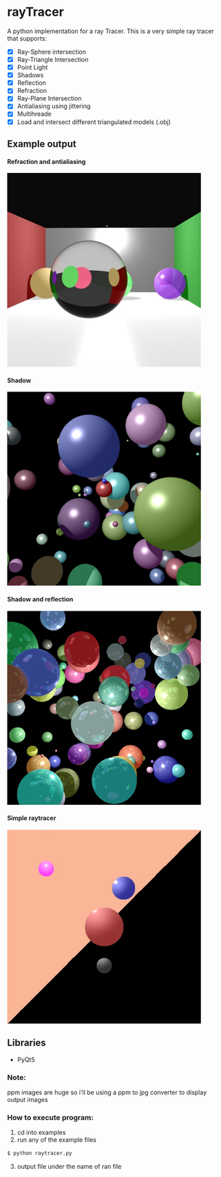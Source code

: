 # rayTracer
A python implementation for a ray Tracer.
This is a very simple ray tracer that supports:
- [x] Ray-Sphere intersection
- [x] Ray-Triangle Intersection
- [x] Point Light
- [x] Shadows
- [x] Reflection
- [x] Refraction
- [x] Ray-Plane Intersection
- [x] Antialiasing using jittering
- [x] Multihreade
- [x] Load and intersect different triangulated models (.obj) 

## Example output
#### Refraction and antialiasing
<img src="https://github.com/RodrigoFigueroaM/rayTracer/blob/master/imgs/refractionAntialising.jpg" widht="450" height="450px"/>

#### Shadow
<img src="https://github.com/RodrigoFigueroaM/rayTracer/blob/master/imgs/shadows.jpg" widht="450" height="450px"/>

#### Shadow and reflection
<img src="https://github.com/RodrigoFigueroaM/rayTracer/blob/master/imgs/reflection2.jpg" widht="450" height="450px"/>

#### Simple raytracer
<img src="https://github.com/RodrigoFigueroaM/rayTracer/blob/master/imgs/output.jpg" widht="450" height="450px"/>

## Libraries
- PyQt5

### Note:
ppm images are huge so i'll be using a ppm to jpg converter to display output images

### How to execute program:
1) cd into examples
2) run any of the example files
```sh
$ python raytracer.py
```
3) output file under the name of ran file 
